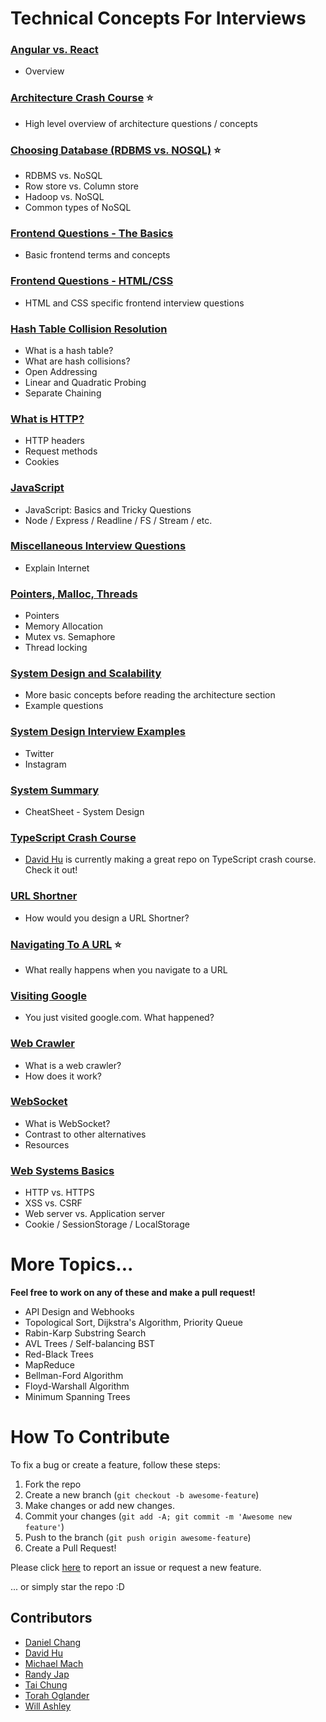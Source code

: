 # Technical Concepts For Interviews

### [Angular vs. React](/AngularVReact.md)
- Overview

### [Architecture Crash Course](/Architecture.md) :star:
- High level overview of architecture questions / concepts

### [Choosing Database (RDBMS vs. NOSQL)](/ChoosingDB.md) :star:
- RDBMS vs. NoSQL
- Row store vs. Column store
- Hadoop vs. NoSQL
- Common types of NoSQL

### [Frontend Questions - The Basics](/FrontendBasics.md)
- Basic frontend terms and concepts

### [Frontend Questions - HTML/CSS](/HTML_CSS.md)
- HTML and CSS specific frontend interview questions

### [Hash Table Collision Resolution](/HashTableCollisionResolution.md)
- What is a hash table?
- What are hash collisions?
- Open Addressing 
- Linear and Quadratic Probing
- Separate Chaining

### [What is HTTP?](/HTTP.md)
- HTTP headers
- Request methods
- Cookies

### [JavaScript](/JavaScriptNode.md)
- JavaScript: Basics and Tricky Questions
- Node / Express / Readline / FS / Stream / etc.

### [Miscellaneous Interview Questions](/Miscellaneous.md)
- Explain Internet

### [Pointers, Malloc, Threads](/Memory.md)
- Pointers
- Memory Allocation
- Mutex vs. Semaphore
- Thread locking

### [System Design and Scalability](/SystemDesign.md)
- More basic concepts before reading the architecture section
- Example questions

### [System Design Interview Examples](/SystemDesignInterviewExamples.md)
- Twitter
- Instagram

### [System Summary](/SystemSummary.md)
- CheatSheet - System Design

### [TypeScript Crash Course](https://github.com/davidhu2000/typescript_crash_course)
- [David Hu](https://github.com/davidhu2000) is currently making a great repo on TypeScript crash course. Check it out!

### [URL Shortner](/URLShortner.md)
- How would you design a URL Shortner?

### [Navigating To A URL](/VisitingURL.md) :star:
- What really happens when you navigate to a URL

### [Visiting Google](/VisitingGoogle.md)
- You just visited google.com. What happened?

### [Web Crawler](/WebCrawler.md)
- What is a web crawler?
- How does it work?

### [WebSocket](/WebSocket.md)
- What is WebSocket?
- Contrast to other alternatives
- Resources

### [Web Systems Basics](/WebSystemsBasics.md)
- HTTP vs. HTTPS
- XSS vs. CSRF
- Web server vs. Application server
- Cookie / SessionStorage / LocalStorage

# More Topics...
**Feel free to work on any of these and make a pull request!**
- API Design and Webhooks
- Topological Sort, Dijkstra's Algorithm, Priority Queue
- Rabin-Karp Substring Search
- AVL Trees / Self-balancing BST
- Red-Black Trees
- MapReduce
- Bellman-Ford Algorithm
- Floyd-Warshall Algorithm
- Minimum Spanning Trees

# How To Contribute

To fix a bug or create a feature, follow these steps:

1. Fork the repo
2. Create a new branch (`git checkout -b awesome-feature`)
3. Make changes or add new changes.
5. Commit your changes (`git add -A; git commit -m 'Awesome new feature'`)
6. Push to the branch (`git push origin awesome-feature`)
7. Create a Pull Request!

Please click [here](https://github.com/rlee0525/TechnicalConceptsForInterviews/issues/new) to report an issue or request a new feature.

... or simply star the repo :D

## Contributors
- [Daniel Chang](https://github.com/DanielLChang)
- [David Hu](https://github.com/davidhu2000)
- [Michael Mach](https://github.com/mike591)
- [Randy Jap](https://github.com/randyjap)
- [Tai Chung](https://github.com/tchung1118)
- [Torah Oglander](https://github.com/MixMasterT)
- [Will Ashley](https://github.com/willashley23)
